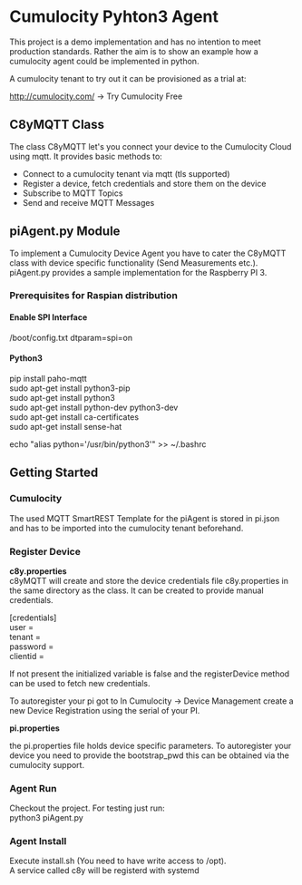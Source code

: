 # Cumulocity Pyhton3 Agent

This project is a demo implementation and has no intention to meet production standards. Rather the aim is to show an example how a cumulocity agent could be implemented in python.

A cumulocity tenant to try out it can be provisioned as a trial at:

http://cumulocity.com/ -> Try Cumulocity Free

## C8yMQTT Class

The class C8yMQTT let's you connect your device to the Cumulocity Cloud using mqtt. It provides basic methods to:

* Connect to a cumulocity tenant via mqtt (tls supported)
* Register a device, fetch credentials and store them on the device
* Subscribe to MQTT Topics
* Send and receive MQTT Messages

## piAgent.py Module

To implement a Cumulocity Device Agent you have to cater the C8yMQTT class with device specific functionality (Send Measurements etc.). piAgent.py provides a sample implementation for the Raspberry PI 3.


### Prerequisites for Raspian distribution

#### Enable SPI Interface

/boot/config.txt
dtparam=spi=on

#### Python3

pip install paho-mqtt  
sudo apt-get install python3-pip  
sudo apt-get install python3  
sudo apt-get  install python-dev python3-dev  
sudo apt-get install ca-certificates  
sudo apt-get install sense-hat  

echo "alias python='/usr/bin/python3'" >>  ~/.bashrc

## Getting Started

### Cumulocity

The used MQTT SmartREST Template for the piAgent is stored in pi.json and has to be imported into the cumulocity tenant beforehand. 

### Register Device

__c8y.properties__  
c8yMQTT will create and store the device credentials file c8y.properties in the same directory as the class. It can be created to provide manual credentials. 

  
[credentials]  
user =  
tenant =   
password =   
clientid =

If not present the initialized variable is false and the registerDevice method can be used to fetch new credentials. 

To autoregister your pi got to In Cumulocity -> Device Management create a new Device Registration using the serial of your PI.

__pi.properties__

the pi.properties file holds device specific parameters. To autoregister your device you need to provide the bootstrap_pwd this can be obtained via the cumulocity support.

### Agent Run
Checkout the project. For testing just run:  
python3 piAgent.py  

### Agent Install
Execute install.sh (You need to have write access to /opt).  
A service called c8y will be registerd with systemd
